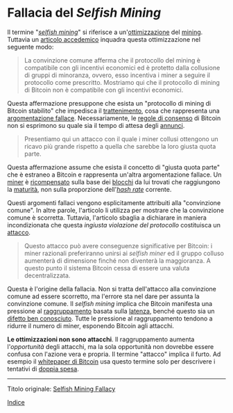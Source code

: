# Fallacia del _Selfish Mining_



Il termine "[_selfish mining_](ch101-glossary.md#selfish-miner)" si riferisce a un'[ottimizzazione](ch101-glossary.md#ottimizzazione) del [mining](ch101-glossary.md#centro-di-mining-mine). Tuttavia un [articolo accedemico](https://www.cs.cornell.edu/~ie53/publications/btcProcFC.pdf) inquadra questa ottimizzazione nel seguente modo:

> La convinzione comune afferma che il protocollo del mining è compatibile con gli incentivi economici ed è protetto dalla collusione di gruppi di minoranza, ovvero, esso incentiva i miner a seguire il protocollo come prescritto. Mostriamo qui che il protocollo di mining di Bitcoin non è compatibile con gli incentivi economici.

Questa affermazione presuppone che esista un "protocollo di mining di Bitcoin stabilito" che impedisca il [trattenimento](ch101-glossary.md#trattenimento-withholding), cosa che rappresenta una [argomentazione fallace](https://it.wikipedia.org/wiki/Argomento_fantoccio). Necessariamente, le [regole di consenso](ch101-glossary.md#regole-di-consenso) di Bitcoin non si esprimono su quale sia il tempo di attesa degli [annunci](ch101-glossary.md#annuncio).

>  Presentiamo qui un attacco con il quale i miner collusi ottengono un ricavo più grande rispetto a quella che sarebbe la loro giusta quota parte.

Questa affermazione assume che esista il concetto di "giusta quota parte" che è estraneo a Bitcoin e rappresenta un'altra argomentazione fallace. Un [miner](ch101-glossary.md#miner) è [ricompensato](ch101-glossary.md#ricompensa-reward) sulla base dei [blocchi](ch101-glossary.md#blocco) da lui trovati che raggiungono la [maturità](ch101-glossary.md#maturità), non sulla proporzione dell'[_hash rate_](ch101-glossary.md#hash-rate) corrente.

Questi argomenti fallaci vengono esplicitamente attribuiti alla "convinzione comune". In altre parole, l'articolo li utilizza per mostrare che la convinzione comune è scorretta. Tuttavia, l'articolo sbaglia a dichiarare in maniera incondizionata che questa _ingiusta violazione del protocollo_ costituisca un [attacco](ch101-glossary.md#attacco).

> Questo attacco può avere conseguenze significative per Bitcoin: i miner razionali preferiranno unirsi ai _selfish miner_ ed il gruppo colluso aumenterà di dimensione finché non diventerà la maggioranza. A questo punto il sistema Bitcoin cessa di essere una valuta decentralizzata.

Questa è l'origine della fallacia. Non si tratta dell'attacco alla convinzione comune ad essere scorretto, ma l'errore sta nel dare per assunta la convinzione comune. Il _selfish mining_ implica che Bitcoin manifesta una pressione al [raggruppamento](ch101-glossary.md#raggruppamento-pooling) basata sulla [latenza](ch101-glossary.md#latenza), benché questo sia un [difetto ben conosciuto](ch036-proximity-premium-flaw.md). Tutte le pressione al raggruppamento tendono a ridurre il numero di miner, esponendo Bitcoin agli attacchi.

**Le ottimizzazioni non sono attacchi**. Il raggruppamento aumenta l'_opportunità_ degli attacchi, ma la sola opportunità non dovrebbe essere confusa con l'azione vera e propria. Il termine "attacco" implica il furto. Ad esempio il [whitepaper di Bitcoin](https://bitcoin.org/bitcoin.pdf) usa questo termine solo per descrivere i tentativi di [doppia spesa](ch101-glossary.md#doppia-spesa).

---

Titolo originale: [Selfish Mining Fallacy](https://github.com/libbitcoin/libbitcoin-system/wiki/Selfish-Mining-Fallacy)

[Indice](/README.md)

